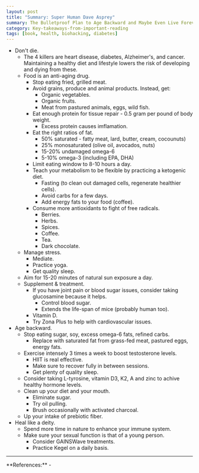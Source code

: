 ```yaml
---
layout: post
title: "Summary: Super Human Dave Asprey"
summary: The Bulletproof Plan to Age Backward and Maybe Even Live Forever.
category: Key-takeaways-from-important-reading
tags: [book, health, biohacking, diabetes]
---
```


- Don't die.
  - The 4 killers are heart disease, diabetes, Alzheimer's, and cancer. Maintaining a healthy diet and lifestyle lowers the risk of developing and dying from these.
  - Food is an anti-aging drug.
    - Stop eating fried, grilled meat.
    - Avoid grains, produce and animal products. Instead, get:
      - Organic vegetables.
      - Organic fruits.
      - Meat from pastured animals, eggs, wild fish.
    - Eat enough protein for tissue repair - 0.5 gram per pound of body weight.
      - Excess protein causes imflamation.
    - Eat the right ratios of fat.
      - 50% saturated - fatty meat, lard, butter, cream, cocounuts)
      - 25% monosaturated (olive oil, avocados, nuts)
      - 15-20% undamaged omega-6
      - 5-10% omega-3 (including EPA, DHA)
    - Limit eating window to 8-10 hours a day.
    - Teach your metabolism to be flexible by practicing a ketogenic diet.
      - Fasting (to clean out damaged cells, regenerate healthier cells).
      - Avoid carbs for a few days.
      - Add energy fats to your food (coffee).
    - Consume more antioxidants to fight of free radicals.
      - Berries.
      - Herbs.
      - Spices.
      - Coffee.
      - Tea.
      - Dark chocolate.
  - Manage stress.
    - Mediate.
    - Practice yoga.
    - Get quality sleep.
  - Aim for 15-20 minutes of natural sun exposure a day.
  - Supplement & treatment.
    - If you have joint pain or blood sugar issues, consider taking glucosamine because it helps.
      - Control blood sugar.
      - Extends the life-span of mice (probably human too).
    - Vitamin D.
    - Try Zona Plus to help with cardiovascular issues.
- Age backward.
  - Stop eating sugar, soy, excess omega-6 fats, refined carbs.
    - Replace with saturated fat from grass-fed meat, pastured eggs, energy fats.
  - Exercise intensely 3 times a week to boost testosterone levels.
    - HIIT is real effective.
    - Make sure to recover fully in between sessions.
    - Get plenty of quality sleep.
  - Consider taking L-tyrosine, vitamin D3, K2, A and zinc to achive healthy hormone levels.
  - Clean up your diet and your mouth.
    - Eliminate sugar.
    - Try oil pulling.
    - Brush occasionally with activated charcoal.
  - Up your intake of prebiotic fiber.
- Heal like a deity.
  - Spend more time in nature to enhance your immune system.
  - Make sure your sexual function is that of a young person.
    - Consider GAINSWave treatments.
    - Practice Kegel on a daily basis.

<hr>
**References:**
- <https://www.goodreads.com/en/book/show/43801612>

